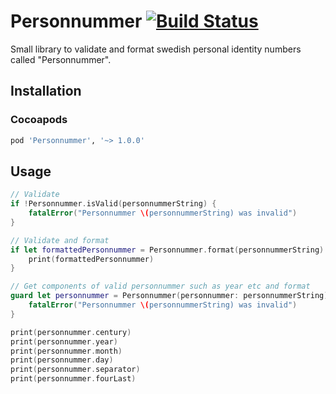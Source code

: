 # Personnummer [![Build Status](https://github.com/personnummer/swift/workflows/build/badge.svg)](https://github.com/personnummer/swift/actions)

Small library to validate and format swedish personal identity numbers called "Personnummer".

## Installation

### Cocoapods

```ruby
pod 'Personnummer', '~> 1.0.0'
```

## Usage

```swift
// Validate
if !Personnummer.isValid(personnummerString) {
    fatalError("Personnummer \(personnummerString) was invalid")
}

// Validate and format
if let formattedPersonnummer = Personnummer.format(personnummerString) {
    print(formattedPersonnummer)
}

// Get components of valid personnummer such as year etc and format
guard let personnummer = Personnummer(personnummer: personnummerString) {
    fatalError("Personnummer \(personnummerString) was invalid")
}

print(personnummer.century)
print(personnummer.year)
print(personnummer.month)
print(personnummer.day)
print(personnummer.separator)
print(personnummer.fourLast)
```